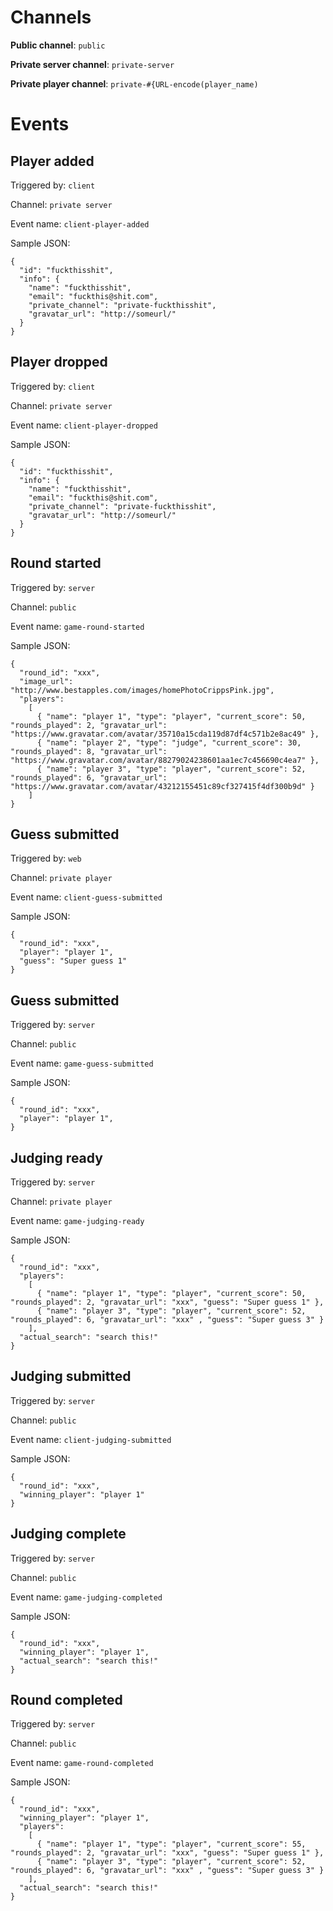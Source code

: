 Channels
========

**Public channel**: `public`

**Private server channel**: `private-server`

**Private player channel**: `private-#{URL-encode(player_name)`


Events
======

Player added
------------
Triggered by: `client`

Channel: `private server`

Event name: `client-player-added`

Sample JSON:

    {
      "id": "fuckthisshit",
      "info": {
        "name": "fuckthisshit",
        "email": "fuckthis@shit.com",
        "private_channel": "private-fuckthisshit",
        "gravatar_url": "http://someurl/"
      }
    }

Player dropped
--------------
Triggered by: `client`

Channel: `private server`

Event name: `client-player-dropped`

Sample JSON:

    {
      "id": "fuckthisshit",
      "info": {
        "name": "fuckthisshit",
        "email": "fuckthis@shit.com",
        "private_channel": "private-fuckthisshit",
        "gravatar_url": "http://someurl/"
      }
    }

Round started
-------------
Triggered by: `server`

Channel: `public`

Event name: `game-round-started`

Sample JSON:

    {
      "round_id": "xxx",
      "image_url": "http://www.bestapples.com/images/homePhotoCrippsPink.jpg",
      "players":
        [
          { "name": "player 1", "type": "player", "current_score": 50, "rounds_played": 2, "gravatar_url": "https://www.gravatar.com/avatar/35710a15cda119d87df4c571b2e8ac49" },
          { "name": "player 2", "type": "judge", "current_score": 30, "rounds_played": 8, "gravatar_url": "https://www.gravatar.com/avatar/88279024238601aa1ec7c456690c4ea7" },
          { "name": "player 3", "type": "player", "current_score": 52, "rounds_played": 6, "gravatar_url": "https://www.gravatar.com/avatar/43212155451c89cf327415f4df300b9d" }
        ]
    }

Guess submitted
---------------
Triggered by: `web`

Channel: `private player`

Event name: `client-guess-submitted`

Sample JSON:

    {
      "round_id": "xxx",
      "player": "player 1",
      "guess": "Super guess 1"
    }

Guess submitted
---------------
Triggered by: `server`

Channel: `public`

Event name: `game-guess-submitted`

Sample JSON:

    {
      "round_id": "xxx",
      "player": "player 1",
    }

Judging ready
-------------
Triggered by: `server`

Channel: `private player`

Event name: `game-judging-ready`

Sample JSON:

    {
      "round_id": "xxx",
      "players":
        [
          { "name": "player 1", "type": "player", "current_score": 50, "rounds_played": 2, "gravatar_url": "xxx", "guess": "Super guess 1" },
          { "name": "player 3", "type": "player", "current_score": 52, "rounds_played": 6, "gravatar_url": "xxx" , "guess": "Super guess 3" }
        ],
      "actual_search": "search this!"
    }

Judging submitted
----------------
Triggered by: `server`

Channel: `public`

Event name: `client-judging-submitted`

Sample JSON:

    {
      "round_id": "xxx",
      "winning_player": "player 1"
    }

Judging complete
----------------
Triggered by: `server`

Channel: `public`

Event name: `game-judging-completed`

Sample JSON:

    {
      "round_id": "xxx",
      "winning_player": "player 1",
      "actual_search": "search this!"
    }

Round completed
---------------
Triggered by: `server`

Channel: `public`

Event name: `game-round-completed`

Sample JSON:

    {
      "round_id": "xxx",
      "winning_player": "player 1",
      "players":
        [
          { "name": "player 1", "type": "player", "current_score": 55, "rounds_played": 2, "gravatar_url": "xxx", "guess": "Super guess 1" },
          { "name": "player 3", "type": "player", "current_score": 52, "rounds_played": 6, "gravatar_url": "xxx" , "guess": "Super guess 3" }
        ],
      "actual_search": "search this!"
    }
